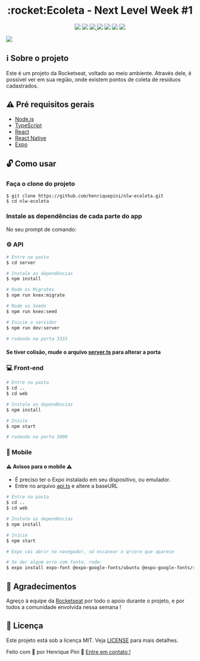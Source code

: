 <h1 align="center">:rocket:Ecoleta - Next Level Week #1</h1>

<p align="center">
  <a href="https://www.codacy.com/manual/henriquepini/nlw-ecoleta?utm_source=github.com&amp;utm_medium=referral&amp;utm_content=henriquepini/nlw-ecoleta&amp;utm_campaign=Badge_Grade"><img src="https://app.codacy.com/project/badge/Grade/cc9811b1cd1f4bc3a3cc3d8b37d24103"/></a>
  <img src="https://img.shields.io/github/languages/count/henriquepini/nlw-ecoleta?color=blueviolet" />
  <a href="https://www.linkedin.com/in/henriquepini/">
    <img src="https://img.shields.io/badge/Made%20by-Henrique%20Pini-blueviolet" />
  </a>
  <img src="https://img.shields.io/github/repo-size/henriquepini/nlw-ecoleta?color=blueviolet" />
  <img src="https://img.shields.io/github/license/henriquepini/nlw-ecoleta?color=blueviolet" />
  <img src="https://img.shields.io/github/followers/henriquepini?label=Follow&style=social" />
  <img src="https://img.shields.io/github/stars/henriquepini/nlw-ecoleta?style=social" />
<p/>

<img src="https://user-images.githubusercontent.com/11811935/84075755-0ebd2500-a9ab-11ea-93b9-a06b2a6863d5.png" />

## :information_source: Sobre o projeto

Este é um projeto da Rocketseat, voltado ao meio ambiente. Através dele, é possível ver em sua região, onde existem pontos de coleta de resíduos cadastrados.

## :warning: Pré requisitos gerais

-   [Node.js](https://nodejs.org/pt-br/)
-   [TypeScript](https://www.typescriptlang.org/)
-   [React](https://pt-br.reactjs.org/)
-   [React Native](https://reactnative.dev/)
-   [Expo](https://expo.io)

## :unlock: Como usar

### Faça o clone do projeto

    $ git clone https://github.com/henriquepini/nlw-ecoleta.git
    $ cd nlw-ecoleta

### Instale as dependências de cada parte do app

No seu prompt de comando:

### :gear: API

```bash
# Entre na pasta
$ cd server

# Instale as dependências
$ npm install

# Rode os Migrates
$ npm run knex:migrate

# Rode os Seeds
$ npm run knex:seed

# Inicie o servidor
$ npm run dev:server

# rodando na porta 3333
```

#### Se tiver colisão, mude o arquivo [server.ts][server] para alterar a porta

### :computer: Front-end

```bash
# Entre na pasta
$ cd ..
$ cd web

# Instale as dependências
$ npm install

# Inicie
$ npm start

# rodando na porta 3000
```

### :iphone: Mobile

#### :warning: Avisos para o mobile :warning:

-   É preciso ter o Expo instalado em seu dispositivo, ou emulador.
-   Entre no arquivo [api.ts][api] e altere a baseURL

```bash
# Entre na pasta
$ cd ..
$ cd web

# Instale as dependências
$ npm install

# Inicie
$ npm start

# Expo vai abrir no navegador, só escanear o qrcore que aparece

# Se der algum erro com fonte, rode:
$ expo install expo-font @expo-google-fonts/ubuntu @expo-google-fonts/roboto --npm
```

## :pray: Agradecimentos

Agreço à equipe da [Rocketseat][rocket] por todo o apoio durante o projeto, e por todos a comunidade envolvida nessa semana !

## :memo: Licença

Este projeto está sob a licença MIT. Veja [LICENSE](https://github.com/henrique/nlw-ecoleta/blob/master/LICENSE) para mais detalhes.

Feito com :purple_heart: por Henrique Pini 👋 [Entre em contato !](https://www.linkedin.com/in/henriquepini/)

[api]: https://github.com/henriquepini/nlw-ecoleta/blob/master/mobile/src/services/api.ts

[server]: https://github.com/henriquepini/nlw-ecoleta/blob/master/server/src/server.ts

[rocket]: https://rocketseat.com.br/
